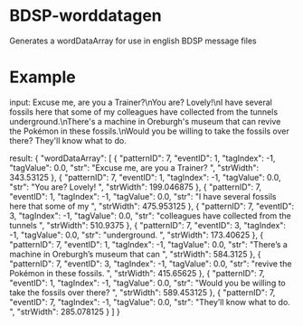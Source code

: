 # BDSP-worddatagen
 Generates a wordDataArray for use in english BDSP message files

# Example
 input: Excuse me, are you a Trainer?\nYou are? Lovely!\nI have several fossils here that some of my colleagues have collected from the tunnels underground.\nThere's a machine in Oreburgh's museum that can revive the Pokémon in these fossils.\nWould you be willing to take the fossils over there? They'll know what to do.
 
 
 result:
 {
    "wordDataArray": [
        {
            "patternID": 7,
            "eventID": 1,
            "tagIndex": -1,
            "tagValue": 0.0,
            "str": "Excuse me, are you a Trainer? ",
            "strWidth": 343.53125
        },
        {
            "patternID": 7,
            "eventID": 1,
            "tagIndex": -1,
            "tagValue": 0.0,
            "str": "You are? Lovely! ",
            "strWidth": 199.046875
        },
        {
            "patternID": 7,
            "eventID": 1,
            "tagIndex": -1,
            "tagValue": 0.0,
            "str": "I have several fossils here that some of my ",
            "strWidth": 475.953125
        },
        {
            "patternID": 7,
            "eventID": 3,
            "tagIndex": -1,
            "tagValue": 0.0,
            "str": "colleagues have collected from the tunnels ",
            "strWidth": 510.9375
        },
        {
            "patternID": 7,
            "eventID": 3,
            "tagIndex": -1,
            "tagValue": 0.0,
            "str": "underground. ",
            "strWidth": 173.40625
        },
        {
            "patternID": 7,
            "eventID": 1,
            "tagIndex": -1,
            "tagValue": 0.0,
            "str": "There’s a machine in Oreburgh’s museum that can ",
            "strWidth": 584.3125
        },
        {
            "patternID": 7,
            "eventID": 3,
            "tagIndex": -1,
            "tagValue": 0.0,
            "str": "revive the Pokémon in these fossils. ",
            "strWidth": 415.65625
        },
        {
            "patternID": 7,
            "eventID": 1,
            "tagIndex": -1,
            "tagValue": 0.0,
            "str": "Would you be willing to take the fossils over there? ",
            "strWidth": 589.453125
        },
        {
            "patternID": 7,
            "eventID": 7,
            "tagIndex": -1,
            "tagValue": 0.0,
            "str": "They’ll know what to do. ",
            "strWidth": 285.078125
        }
    ]
 }
 